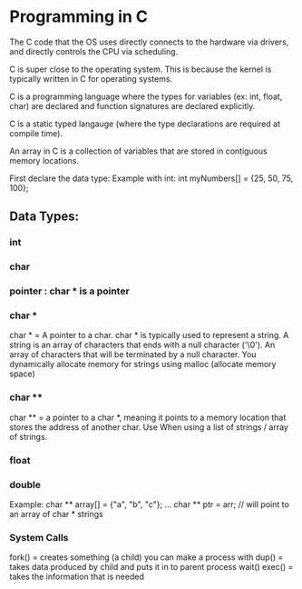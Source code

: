# Programming in C

 The C code that the OS uses directly connects to the hardware via drivers, and directly controls the CPU via scheduling.

C is super close to the operating system. This is because the kernel is typically written in C for operating systems.

 C is a programming language where the types for variables (ex: int, float, char) are declared and function signatures are declared explicitly.

 C is a static typed langauge (where the type declarations are required at compile time).

 An array in C is a collection of variables that are stored in contiguous memory locations.
 
 First declare the data type: 
 Example with int: int myNumbers[] = {25, 50, 75, 100};

## Data Types:

### int

### char

### pointer : char * is a pointer
 
### char *
 char * = A pointer to a char. char * is typically used to represent a string. A string is an array of characters that ends with a null character ('\0'). An array of characters that will be terminated by a null character.
 You dynamically allocate memory for strings using malloc (allocate memory space)

### char ** 
 char ** = a pointer to a char *, meaning it points to a memory location that stores the address of another char. Use When using a list of strings / array of strings. 

 ### float

 ### double
 
 Example: char ** array[] = {"a", "b", "c"}; ... char ** ptr = arr; // will point to an array of char * strings

### System Calls
fork() = creates something (a child) you can make a process with 
dup() = takes data produced by child and puts it in to parent process 
wait() 
exec() = takes the information that is needed 
